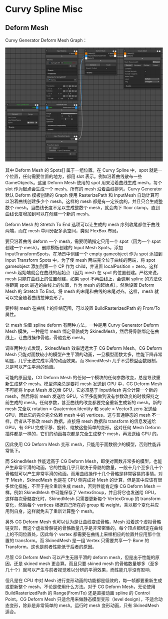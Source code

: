 # Curvy Spline Misc

## Deform Mesh

Curvy Generator Deform Mesh Graph：

![CG_DeforMesh](Image/CG_DeforMesh.png)

其中 Deform Mesh 的 Spots[] 属于一组位置。在 Curvy Spline 中，spot 就是一个位置，任何需要位置的地方，都用 slot 表示。例如沿着曲线散布一些 GameObjects。这里 Deform Mesh 使用的 spot 用来沿着曲线生成 mesh，每个 slot 作为起点会生成一个 mesh。所有的 mesh 沿着曲线排列。Curvy Generator 默认 Deform 模板创建的 Graph 使用 RasterizePath 和 InputMesh 自动计算可以沿着曲线创建多少个 mesh。这样的 mesh 都是有一定长度的，并且只会生成整数个 mesh。当曲线长度不足以生成整数个 mesh，就会向下 floor clamp，直到曲线长度增加到可以在创建一个新的 mesh。

Deform Mesh 的 Stretch To End 选项可以让生成的 mesh 序列收尾都位于曲线两端，而在 mesh 中间分配多余空间，类似 FlexBox 布局。

要只沿着曲线 deform 一个 mesh，需要明确指定只用一个 spot（因为一个 spot 创建一个 mesh）。删除模板创建的 Input Mesh Spots，添加 InputTransformSpots，在场景中创建一个 empty gameobject 作为 spot 添加到 Input Transform Spots 中。为了使 mesh 两端完全位于曲线的两端，将 spot gameobject 添加到第一个 CP 作为 child，并设置 localPosition = zero，这样 mesh 起始端就会在曲线的起始点（因为 mesh 在 spot 的位置创建。严格来说，mesh 只能在曲线上的位置创建，如果 spot 不再曲线上，会调用 spline 的方法获得距离 spot 最近的曲线上的位置，作为 mesh 的起始点）。然后设置 Deform Mesh 的 Stretch To End，将 mesh 的末尾和曲线的末尾对齐。这样，mesh 就可以完全随着曲线拉伸变形了。

要控制 mesh 在曲线上的伸缩范围，可以设置 BuildRasterizedPath 的 From/To 属性。

让 mesh 沿着 spline deform 有两种方法，一种是用 Curvy Generator Deform Mesh 模块，一种是给 mesh 绑定骨骼成为 SkinedMesh，然后将骨骼绑定在曲线上，让曲线操作骨骼，骨骼变形 mesh。

调查两种方式发现，SkinedMesh 效率远远大于 CG Deform Mesh。CG Deform Mesh 只能对面数较小的模型产生平滑的动画，一旦模型面数太多，性能下降非常明显，几乎无法完成平滑的动画效果。而 SkinedMesh 几乎不受模型面数限制，总是可以产生平滑的动画。

可能的原因是，CG Deform Mesh 的任何一个模块的任何参数改变，总是导致重新生成整个 mesh。模型渲染总是要将 mesh 发送到 GPU 中，CG Deform Mesh 不可能将 Input Mesh 发送给 GPU，它必须基于 InputMesh 完全计算一个新的 mesh，然后将新 mesh 发送给 GPU，它至多能做到没有参数改变的时候保持之前生成的 mesh。任何参数，甚至曲线的改变都要完全重新生成新的 mesh。新的 mesh 完全以 rotation = Quaternion.Identity 和 scale = Vector3.zero 发送给 GPU，因此它的完全完全依赖 mesh 中的 vertices。这与普通静态的 mesh 不一样，后者从不修改 mesh 数据，直接将 mesh 数据和 transform 的信息发送给 GPU，有 GPU 完成平移、旋转、缩放这些简单的变形。这对任何 Mesh Deform 插件都是一样的，它们的动画每次都是完全生成整个 mesh，再发送给 GPU 的。

因此使用 CG Deform Mesh 变形 mesh，只能用于面数很少的模型，否则性能非常低下。

而 SkinedMesh 性能远高于 CG Deform Mesh，即使对面数非常多的模型，也能产生非常平滑的动画，它的性能几乎只取决于骨骼的数量，一般十几个至多几十个骨骼就可以产生非常平滑的动画。而用曲线操作十几个骨骼是非常容易的事情。对于 Mesh，SkinedMesh 也是在 CPU 侧完成对 Mesh 的计算，但是其中应该有很多优化措施，不至于完全重新生成 mesh，否则性能肯定像 CG Deform Mesh 一样。例如 SkinedMesh 中可能保存了 VertexGroup，并且将它也发送给 GPU，这样每次骨骼变化时，SkinedMesh 只需要更新每个 VertexGroup 的 transform 变化，然后每个 vertices 根据自己所在的 group 和 weight，乘以那个变化并应用到自身，这样就免去了重新计算整个 mesh。

另外 CG Deform Mesh 也可以认为是让曲线变成骨骼，Mesh 沿着这个虚拟骨骼链变形，而这个虚拟骨骼链的骨骼数量几乎是非常密集的，每个顶点都绑定在曲线上的不同位置处，因此每个 vertex 都需要在曲线上采样相应的位置并应用那个位置的 transform。而 SkinedMesh 是一组 Vertex 只需要共享一个 Bone 的 Transform。这也是前者性能低于后者的原因。

尽管 CG Deform Mesh 可以产生无限平滑的 deform mesh，但是出于性能的原因，还是 skined mesh 更合算。而且只要 skined mesh 的骨骼数量够多（至多几十个）就可以产生与前者视觉难以分辨的平滑效果，而性能几乎没有影响. 

但凡是在 CPU 中对 Mesh 进行变形动画的功能都是低效的，每一帧都要重新生成或更新整个 mesh，不论是使用什么方法。对于 CG Deform Mesh，无论使用 BuildRasterizedPath 的 Range(From/To) 还是直接动画 spline 的 Control Point。CG Deform Mesh 只适合用来做静态模型变形（level design），不适合动态变形，除非是非常简单的 mesh。运行时 mesh 变形动画，只有 SkinedMesh 适合。

